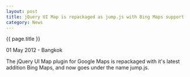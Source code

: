 ```yaml
---
layout: post
title: jQuery UI Map is repackaged as jump.js with Bing Maps support
category: News
---
```


{{ page.title }}

01 May 2012 - Bangkok

The jQuery UI Map plugin for Google Maps is repackaged with it's latest addition Bing Maps, and now goes under the name jump.js. 